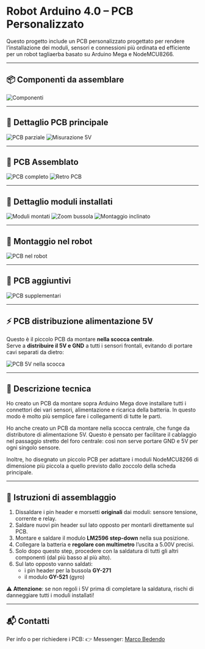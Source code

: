 # Robot Arduino 4.0 – PCB Personalizzato

Questo progetto include un PCB personalizzato progettato per rendere l’installazione dei moduli, sensori e connessioni più ordinata ed efficiente per un robot tagliaerba basato su Arduino Mega e NodeMCU8266.

---

## 📦 Componenti da assemblare

![Componenti](https://github.com/Marcobedendo78/Robot-Arduino-4.0/raw/main/img/20250508_174329.jpg)

---

## 🧩 Dettaglio PCB principale

![PCB parziale](https://github.com/Marcobedendo78/Robot-Arduino-4.0/raw/main/img/20250508_175606.jpg)
![Misurazione 5V](https://github.com/Marcobedendo78/Robot-Arduino-4.0/raw/main/img/20250508_175658.jpg)

---

## 🔧 PCB Assemblato

![PCB completo](https://github.com/Marcobedendo78/Robot-Arduino-4.0/raw/main/img/20250508_194420.jpg)
![Retro PCB](https://github.com/Marcobedendo78/Robot-Arduino-4.0/raw/main/img/20250508_194433.jpg)

---

## 🧠 Dettaglio moduli installati

![Moduli montati](https://github.com/Marcobedendo78/Robot-Arduino-4.0/raw/main/img/20250530_201129.jpg)
![Zoom bussola](https://github.com/Marcobedendo78/Robot-Arduino-4.0/raw/main/img/20250531_141824.jpg)
![Montaggio inclinato](https://github.com/Marcobedendo78/Robot-Arduino-4.0/raw/main/img/20250531_142255.jpg)

---

## 🔌 Montaggio nel robot

![PCB nel robot](https://github.com/Marcobedendo78/Robot-Arduino-4.0/raw/main/img/20250531_152122.jpg)

---

## 📐 PCB aggiuntivi

![PCB supplementari](https://github.com/Marcobedendo78/Robot-Arduino-4.0/raw/main/img/20250602_152717.jpg)

---

## ⚡ PCB distribuzione alimentazione 5V

Questo è il piccolo PCB da montare **nella scocca centrale**.  
Serve a **distribuire il 5V e GND** a tutti i sensori frontali, evitando di portare cavi separati da dietro:

![PCB 5V nella scocca](https://github.com/Marcobedendo78/Robot-Arduino-4.0/raw/main/img/20250517_190916.jpg)

---

## 📃 Descrizione tecnica

Ho creato un PCB da montare sopra Arduino Mega dove installare tutti i connettori dei vari sensori, alimentazione e ricarica della batteria. In questo modo è molto più semplice fare i collegamenti di tutte le parti.

Ho anche creato un PCB da montare nella scocca centrale, che funge da distributore di alimentazione 5V. Questo è pensato per facilitare il cablaggio nel passaggio stretto del foro centrale: così non serve portare GND e 5V per ogni singolo sensore.

Inoltre, ho disegnato un piccolo PCB per adattare i moduli NodeMCU8266 di dimensione più piccola a quello previsto dallo zoccolo della scheda principale.

---

## 🔧 Istruzioni di assemblaggio

1. Dissaldare i pin header e morsetti **originali** dai moduli: sensore tensione, corrente e relay.
2. Saldare nuovi pin header sul lato opposto per montarli direttamente sul PCB.
3. Montare e saldare il modulo **LM2596 step-down** nella sua posizione.
4. Collegare la batteria e **regolare con multimetro** l’uscita a 5.00V precisi.
5. Solo dopo questo step, procedere con la saldatura di tutti gli altri componenti (dal più basso al più alto).
6. Sul lato opposto vanno saldati:
   - i pin header per la bussola **GY-271**
   - il modulo **GY-521** (gyro)

⚠️ **Attenzione**: se non regoli i 5V prima di completare la saldatura, rischi di danneggiare tutti i moduli installati!

---

## 📬 Contatti

Per info o per richiedere i PCB:
👉 Messenger: [Marco Bedendo](https://www.facebook.com/marco.bedendo.54)
